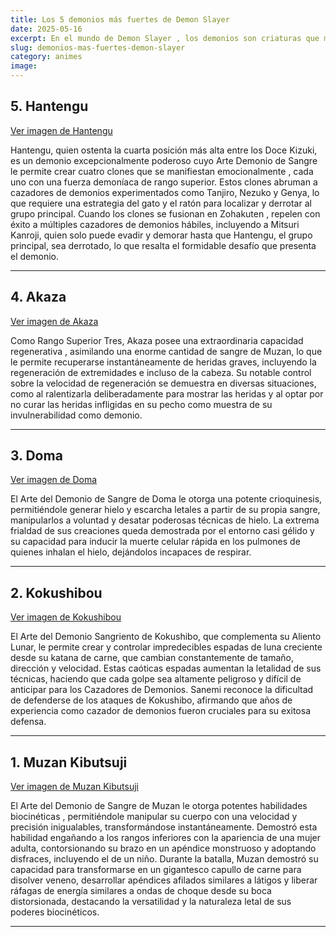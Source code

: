 ```yaml
---
title: Los 5 demonios más fuertes de Demon Slayer
date: 2025-05-16
excerpt: En el mundo de Demon Slayer , los demonios son criaturas que matan y devoran personas. El primer demonio es Muzan Kibutsuji, cuya sangre contribuye al surgimiento de nuevos demonios. Esta lista de los 20 demonios más poderosos de Demon Slayer te dará una mejor perspectiva de este grupo de antagonistas. Los personajes provienen de diferentes arcos narrativos. Descubrirás información básica sobre ellos, lo que te permitirá deducir por qué los hemos incluido en nuestra lista.
slug: demonios-mas-fuertes-demon-slayer
category: animes
image: 
---
```


## 5. Hantengu

[Ver imagen de Hantengu](https://fictionhorizon.com/wp-content/uploads/2021/12/Hantengu_at_the_Upper_Rank_meeting.png)

Hantengu, quien ostenta la cuarta posición más alta entre los Doce Kizuki, es un demonio excepcionalmente poderoso cuyo Arte Demonio de Sangre le permite crear cuatro clones que se manifiestan emocionalmente , cada uno con una fuerza demoníaca de rango superior. Estos clones abruman a cazadores de demonios experimentados como Tanjiro, Nezuko y Genya, lo que requiere una estrategia del gato y el ratón para localizar y derrotar al grupo principal. Cuando los clones se fusionan en Zohakuten , repelen con éxito a múltiples cazadores de demonios hábiles, incluyendo a Mitsuri Kanroji, quien solo puede evadir y demorar hasta que Hantengu, el grupo principal, sea derrotado, lo que resalta el formidable desafío que presenta el demonio.

---

## 4. Akaza

[Ver imagen de Akaza](https://fictionhorizon.com/wp-content/uploads/2021/12/Akaza_coaxing_Kyojuro_into_becoming_a_demon-1.png)

Como Rango Superior Tres, Akaza posee una extraordinaria capacidad regenerativa , asimilando una enorme cantidad de sangre de Muzan, lo que le permite recuperarse instantáneamente de heridas graves, incluyendo la regeneración de extremidades e incluso de la cabeza. Su notable control sobre la velocidad de regeneración se demuestra en diversas situaciones, como al ralentizarla deliberadamente para mostrar las heridas y al optar por no curar las heridas infligidas en su pecho como muestra de su invulnerabilidad como demonio.

---

## 3. Doma

[Ver imagen de Doma](https://fictionhorizon.com/wp-content/uploads/2022/07/Douma_Profile_Pic.jpg)

El Arte del Demonio de Sangre de Doma le otorga una potente crioquinesis, permitiéndole generar hielo y escarcha letales a partir de su propia sangre, manipularlos a voluntad y desatar poderosas técnicas de hielo. La extrema frialdad de sus creaciones queda demostrada por el entorno casi gélido y su capacidad para inducir la muerte celular rápida en los pulmones de quienes inhalan el hielo, dejándolos incapaces de respirar.

---

## 2. Kokushibou

[Ver imagen de Kokushibou](https://fictionhorizon.com/wp-content/uploads/2022/07/Kokushibo_colored_body_2.jpg)

El Arte del Demonio Sangriento de Kokushibo, que complementa su Aliento Lunar, le permite crear y controlar impredecibles espadas de luna creciente desde su katana de carne, que cambian constantemente de tamaño, dirección y velocidad. Estas caóticas espadas aumentan la letalidad de sus técnicas, haciendo que cada golpe sea altamente peligroso y difícil de anticipar para los Cazadores de Demonios. Sanemi reconoce la dificultad de defenderse de los ataques de Kokushibo, afirmando que años de experiencia como cazador de demonios fueron cruciales para su exitosa defensa.

---

## 1. Muzan Kibutsuji

[Ver imagen de Muzan Kibutsuji](https://fictionhorizon.com/wp-content/uploads/2021/12/Muzan_is_pissed_of.png)

El Arte del Demonio de Sangre de Muzan le otorga potentes habilidades biocinéticas , permitiéndole manipular su cuerpo con una velocidad y precisión inigualables, transformándose instantáneamente. Demostró esta habilidad engañando a los rangos inferiores con la apariencia de una mujer adulta, contorsionando su brazo en un apéndice monstruoso y adoptando disfraces, incluyendo el de un niño. Durante la batalla, Muzan demostró su capacidad para transformarse en un gigantesco capullo de carne para disolver veneno, desarrollar apéndices afilados similares a látigos y liberar ráfagas de energía similares a ondas de choque desde su boca distorsionada, destacando la versatilidad y la naturaleza letal de sus poderes biocinéticos.

---
